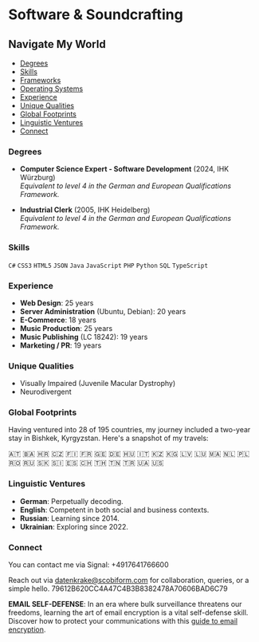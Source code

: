 # Software & Soundcrafting

## Navigate My World

- [Degrees](#degrees)
- [Skills](#skills)
- [Frameworks](#frameworks)
- [Operating Systems](#operating-systems)
- [Experience](#experience)
- [Unique Qualities](#unique-qualities)
- [Global Footprints](#global-footprints)
- [Linguistic Ventures](#linguistic-ventures)
- [Connect](#connect)

### Degrees

- **Computer Science Expert - Software Development** (2024, IHK Würzburg)\
  _Equivalent to level 4 in the German and European Qualifications Framework._

- **Industrial Clerk** (2005, IHK Heidelberg)\
  _Equivalent to level 4 in the German and European Qualifications Framework._

### Skills

`C#` `CSS3` `HTML5` `JSON` `Java` `JavaScript` `PHP` `Python` `SQL` `TypeScript`

### Experience

- **Web Design**: 25 years
- **Server Administration** (Ubuntu, Debian): 20 years
- **E-Commerce**: 18 years
- **Music Production**: 25 years
- **Music Publishing** (LC 18242): 19 years
- **Marketing / PR**: 19 years

### Unique Qualities

- Visually Impaired (Juvenile Macular Dystrophy)
- Neurodivergent

### Global Footprints

Having ventured into 28 of 195 countries, my journey included a two-year stay in Bishkek, Kyrgyzstan. Here's a snapshot of my travels:

🇦🇹 🇧🇦 🇭🇷 🇨🇿 🇫🇮 🇫🇷 🇬🇪 🇩🇪 🇭🇺 🇮🇹 🇰🇿 🇰🇬 🇱🇻 🇱🇺 🇲🇦 🇳🇱 🇵🇱 🇷🇴 🇷🇺 🇸🇰 🇸🇮 🇪🇸 🇨🇭 🇹🇭 🇹🇳 🇹🇷 🇺🇦 🇺🇸

### Linguistic Ventures

- **German**: Perpetually decoding.
- **English**: Competent in both social and business contexts.
- **Russian**: Learning since 2014.
- **Ukrainian**: Exploring since 2022.

### Connect
You can contact me via Signal: +4917641766600

Reach out via datenkrake@scobiform.com for collaboration, queries, or a simple hello. 79612B620CC4A47C4B3B8382478A70606BAD6C79

**EMAIL SELF-DEFENSE**: In an era where bulk surveillance threatens our freedoms, learning the art of email encryption is a vital self-defense skill. Discover how to protect your communications with this [guide to email encryption](https://emailselfdefense.fsf.org/en/).
